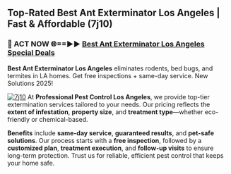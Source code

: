 ## Top-Rated Best Ant Exterminator Los Angeles | Fast & Affordable (7j10)

<h3>🐜 ACT NOW 🌐==►► <a href="https://tinyurl.com/yc7vsfwc" rel="nofollow">Best Ant Exterminator Los Angeles Special Deals</a></h3>

**Best Ant Exterminator Los Angeles** eliminates rodents, bed bugs, and termites in LA homes. Get free inspections + same-day service. New Solutions 2025!

[![7j10](https://i.imgur.com/1VzRXn8.jpeg)](https://tinyurl.com/yc7vsfwc)
At **Professional Pest Control Los Angeles**, we provide top-tier extermination services tailored to your needs. Our pricing reflects the **extent of infestation**, **property size**, and **treatment type**—whether eco-friendly or chemical-based.  

**Benefits** include **same-day service**, **guaranteed results**, and **pet-safe solutions**. Our process starts with a **free inspection**, followed by a **customized plan**, **treatment execution**, and **follow-up visits** to ensure long-term protection. Trust us for reliable, efficient pest control that keeps your home safe.